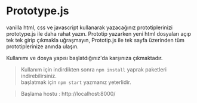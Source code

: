 # Prototype.js

vanilla html, css ve javascript kullanarak yazacağınız prototiplerinizi prototype.js ile daha rahat yazın.
Prototip yazarken yeni html dosyaları açıp tek tek girip çıkmakla uğraşmayın,
Prototip.js ile tek sayfa üzerinden tüm prototiplerinize anında ulaşın.

Kullanımı ve dosya yapısı başlatdığınız'da karşınıza çıkmaktadır.

> Kullanım için indirdikten sonra
``` npm install ``` yaprak paketleri indirebilirsiniz.  
başlatmak için ``` npm start ``` yazmanız yeterlidir.

> Başlama hostu : http://localhost:8000/